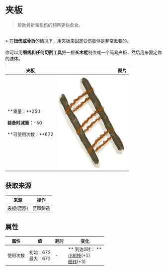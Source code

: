 # 夹板  
> 帮助骨折和扭伤的韧带更快愈合。  
<br>  
> 在<b>扭伤或骨折</b>的情况下，用夹板来固定受伤肢体是非常重要的。<br><br>你可以用<b>细线和任何切割工具</b>把一根<b>长木棍</b>制作成一个简易夹板，然后用来固定你的肢体。  
  
  夹板  |   图片   
 ----  |  ----:   
 **重量：**250<br><br>**装备时减重：**-50<br><br>**可使用次数：**672  |  <img decoding="async" src="Sprite/Splint.png" href="a.md" style="max-width:300px;max-height:300px;">   
  
## 获取来源  
来源  |  操作  
----  |  ----  
[夹板(蓝图)](Bp_Splint.md)  |  蓝图制造  
## 属性   
属性  |  值  |  耗时  |  变化  
----  |  ----  |  ----  |  ----  
使用次数  |  初始：672<br>最大：672  |  -  |  ** 到达0时： **<br>  [小树枝](Sticks.md)(+1)<br>  [细线](CordFiber.md)(+3)<br>  


<script>document.title="夹板 - 卡牌生存百科 Card Survival Wiki";</script>